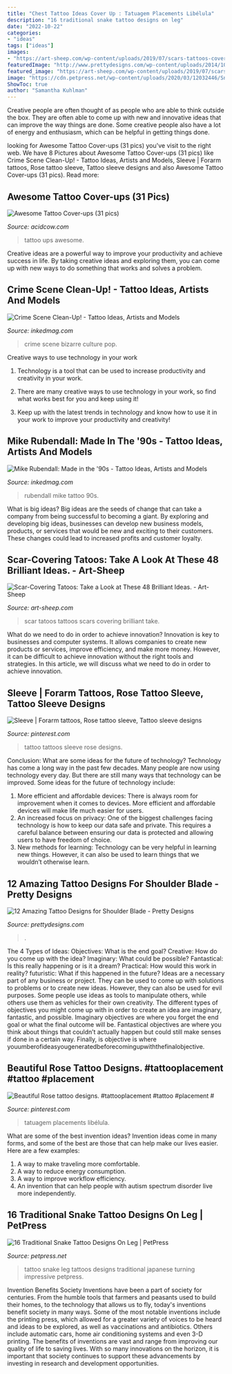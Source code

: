 ```yaml
---
title: "Chest Tattoo Ideas Cover Up : Tatuagem Placements Libélula"
description: "16 traditional snake tattoo designs on leg"
date: "2022-10-22"
categories:
- "ideas"
tags: ["ideas"]
images:
- "https://art-sheep.com/wp-content/uploads/2019/07/scars-tattoos-cover-up-32.jpg"
featuredImage: "http://www.prettydesigns.com/wp-content/uploads/2014/10/Cute-Birds-on-Shoulder-Blade.jpg"
featured_image: "https://art-sheep.com/wp-content/uploads/2019/07/scars-tattoos-cover-up-32.jpg"
image: "https://cdn.petpress.net/wp-content/uploads/2020/03/12032446/Snake-Tattoo-on-leg-skull.jpg"
ShowToc: true
author: "Samantha Kuhlman"
---
```



Creative people are often thought of as people who are able to think outside the box. They are often able to come up with new and innovative ideas that can improve the way things are done. Some creative people also have a lot of energy and enthusiasm, which can be helpful in getting things done.

	

		
looking for Awesome Tattoo Cover-ups (31 pics) you've visit to the right web. We have 8 Pictures about Awesome Tattoo Cover-ups (31 pics) like Crime Scene Clean-Up! - Tattoo Ideas, Artists and Models, Sleeve | Forarm tattoos, Rose tattoo sleeve, Tattoo sleeve designs and also Awesome Tattoo Cover-ups (31 pics). Read more:
		
    
## Awesome Tattoo Cover-ups (31 Pics)

<img loading=lazy src="https://cdn.acidcow.com/pics/20190905/1567710834_5q0j38jj6u.jpg" onerror="this.onerror=null;this.src='https://tse1.mm.bing.net/th?id=OIP.aDO5yMLABPO8FoRh--i3zAHaHZ&amp;pid=15.1';" alt="Awesome Tattoo Cover-ups (31 pics)">

_Source: acidcow.com_

>tattoo ups awesome. 

	

Creative ideas are a powerful way to improve your productivity and achieve success in life. By taking creative ideas and exploring them, you can come up with new ways to do something that works and solves a problem.

    
## Crime Scene Clean-Up! - Tattoo Ideas, Artists And Models

<img loading=lazy src="https://www.inkedmag.com/.image/t_share/MTU5MDMyNDA1MTM4OTQxNzIw/crime-scene-social.png" onerror="this.onerror=null;this.src='https://tse2.mm.bing.net/th?id=OIP.QE8Xd8zL6zQxzpTZ94BQeAHaD4&amp;pid=15.1';" alt="Crime Scene Clean-Up! - Tattoo Ideas, Artists and Models">

_Source: inkedmag.com_

>crime scene bizarre culture pop. 

	

Creative ways to use technology in your work
1. Technology is a tool that can be used to increase productivity and creativity in your work.
2. There are many creative ways to use technology in your work, so find what works best for you and keep using it!

3. Keep up with the latest trends in technology and know how to use it in your work to improve your productivity and creativity!

    
## Mike Rubendall: Made In The &#039;90s - Tattoo Ideas, Artists And Models

<img loading=lazy src="https://www.inkedmag.com/.image/t_share/MTU5MDMyOTQ3NjUxMDYxNTI4/img_3132.jpg" onerror="this.onerror=null;this.src='https://tse2.mm.bing.net/th?id=OIP.cX-Y_rOAQAID1absS_-2_QHaLG&amp;pid=15.1';" alt="Mike Rubendall: Made in the &#039;90s - Tattoo Ideas, Artists and Models">

_Source: inkedmag.com_

>rubendall mike tattoo 90s. 

	

What is big ideas?
Big ideas are the seeds of change that can take a company from being successful to becoming a giant. By exploring and developing big ideas, businesses can develop new business models, products, or services that would be new and exciting to their customers. These changes could lead to increased profits and customer loyalty.

    
## Scar-Covering Tatoos: Take A Look At These 48 Brilliant Ideas. - Art-Sheep

<img loading=lazy src="https://art-sheep.com/wp-content/uploads/2019/07/scars-tattoos-cover-up-32.jpg" onerror="this.onerror=null;this.src='https://tse4.mm.bing.net/th?id=OIP.oDhmKBktRlb6crotplHqhQHaHd&amp;pid=15.1';" alt="Scar-Covering Tatoos: Take a Look at These 48 Brilliant Ideas. - Art-Sheep">

_Source: art-sheep.com_

>scar tatoos tattoos scars covering brilliant take. 

	

What do we need to do in order to achieve innovation?
Innovation is key to businesses and computer systems. It allows companies to create new products or services, improve efficiency, and make more money. However, it can be difficult to achieve innovation without the right tools and strategies. In this article, we will discuss what we need to do in order to achieve innovation.

    
## Sleeve | Forarm Tattoos, Rose Tattoo Sleeve, Tattoo Sleeve Designs

<img loading=lazy src="https://i.pinimg.com/736x/b0/74/82/b0748262537c18211635cde436c9d145.jpg" onerror="this.onerror=null;this.src='https://tse4.mm.bing.net/th?id=OIP.pzbMepL9YXW_bRVQP6TtkAHaLx&amp;pid=15.1';" alt="Sleeve | Forarm tattoos, Rose tattoo sleeve, Tattoo sleeve designs">

_Source: pinterest.com_

>tattoo tattoos sleeve rose designs. 

	

Conclusion: What are some ideas for the future of technology?
Technology has come a long way in the past few decades. Many people are now using technology every day. But there are still many ways that technology can be improved. Some ideas for the future of technology include: 
1) More efficient and affordable devices: There is always room for improvement when it comes to devices. More efficient and affordable devices will make life much easier for users. 
2) An increased focus on privacy: One of the biggest challenges facing technology is how to keep our data safe and private. This requires a careful balance between ensuring our data is protected and allowing users to have freedom of choice. 
3) New methods for learning: Technology can be very helpful in learning new things. However, it can also be used to learn things that we wouldn’t otherwise learn.

    
## 12 Amazing Tattoo Designs For Shoulder Blade - Pretty Designs

<img loading=lazy src="http://www.prettydesigns.com/wp-content/uploads/2014/10/Cute-Birds-on-Shoulder-Blade.jpg" onerror="this.onerror=null;this.src='https://tse2.mm.bing.net/th?id=OIP.lpsAxXgYpW4dX-SIkNCjuwHaKa&amp;pid=15.1';" alt="12 Amazing Tattoo Designs for Shoulder Blade - Pretty Designs">

_Source: prettydesigns.com_

>. 

	

The 4 Types of Ideas: Objectives: What is the end goal? Creative: How do you come up with the idea? Imaginary: What could be possible? Fantastical: Is this really happening or is it a dream? Practical: How would this work in reality? futuristic: What if this happened in the future?
Ideas are a necessary part of any business or project. They can be used to come up with solutions to problems or to create new ideas. However, they can also be used for evil purposes. Some people use ideas as tools to manipulate others, while others use them as vehicles for their own creativity. 
The different types of objectives you might come up with in order to create an idea are imaginary, fantastic, and possible. Imaginary objectives are where you forget the end goal or what the final outcome will be. Fantastical objectives are where you think about things that couldn’t actually happen but could still make senses if done in a certain way. Finally, is objective is where youumberofideasyougeneratedbeforecomingupwiththefinalobjective.

    
## Beautiful Rose Tattoo Designs. #tattooplacement #tattoo #placement #

<img loading=lazy src="https://i.pinimg.com/736x/31/cf/d1/31cfd1885b74d25ce56be0d392131809.jpg" onerror="this.onerror=null;this.src='https://tse2.mm.bing.net/th?id=OIP.ifAFrzMpDElV4Nxl1oDZBQHaHa&amp;pid=15.1';" alt="Beautiful Rose tattoo designs. #tattooplacement #tattoo #placement #">

_Source: pinterest.com_

>tatuagem placements libélula. 

	

What are some of the best invention ideas?
Invention ideas come in many forms, and some of the best are those that can help make our lives easier. Here are a few examples: 
1. A way to make traveling more comfortable. 
2. A way to reduce energy consumption. 
3. A way to improve workflow efficiency. 
4. An invention that can help people with autism spectrum disorder live more independently.

    
## 16 Traditional Snake Tattoo Designs On Leg | PetPress

<img loading=lazy src="https://cdn.petpress.net/wp-content/uploads/2020/03/12032446/Snake-Tattoo-on-leg-skull.jpg" onerror="this.onerror=null;this.src='https://tse2.mm.bing.net/th?id=OIP.qrgx2DdjBSjbdQ-EoY9-3QHaJ4&amp;pid=15.1';" alt="16 Traditional Snake Tattoo Designs On Leg | PetPress">

_Source: petpress.net_

>tattoo snake leg tattoos designs traditional japanese turning impressive petpress. 

	

Invention Benefits Society
Inventions have been a part of society for centuries. From the humble tools that farmers and peasants used to build their homes, to the technology that allows us to fly, today's inventions benefit society in many ways. 
Some of the most notable inventions include the printing press, which allowed for a greater variety of voices to be heard and ideas to be explored, as well as vaccinations and antibiotics. Others include automatic cars, home air conditioning systems and even 3-D printing. 
The benefits of inventions are vast and range from improving our quality of life to saving lives. With so many innovations on the horizon, it is important that society continues to support these advancements by investing in research and development opportunities.


